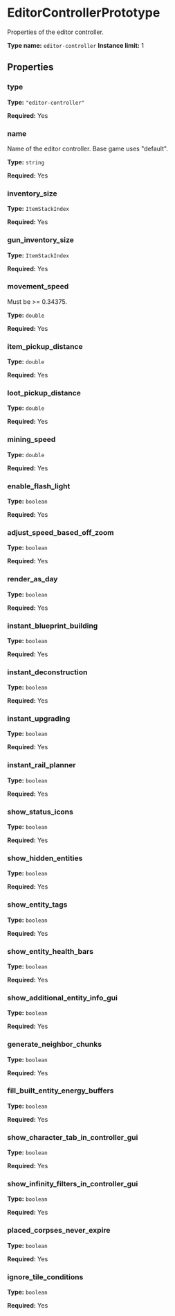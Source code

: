 # EditorControllerPrototype

Properties of the editor controller.

**Type name:** `editor-controller`
**Instance limit:** 1

## Properties

### type

**Type:** `"editor-controller"`

**Required:** Yes

### name

Name of the editor controller. Base game uses "default".

**Type:** `string`

**Required:** Yes

### inventory_size

**Type:** `ItemStackIndex`

**Required:** Yes

### gun_inventory_size

**Type:** `ItemStackIndex`

**Required:** Yes

### movement_speed

Must be >= 0.34375.

**Type:** `double`

**Required:** Yes

### item_pickup_distance

**Type:** `double`

**Required:** Yes

### loot_pickup_distance

**Type:** `double`

**Required:** Yes

### mining_speed

**Type:** `double`

**Required:** Yes

### enable_flash_light

**Type:** `boolean`

**Required:** Yes

### adjust_speed_based_off_zoom

**Type:** `boolean`

**Required:** Yes

### render_as_day

**Type:** `boolean`

**Required:** Yes

### instant_blueprint_building

**Type:** `boolean`

**Required:** Yes

### instant_deconstruction

**Type:** `boolean`

**Required:** Yes

### instant_upgrading

**Type:** `boolean`

**Required:** Yes

### instant_rail_planner

**Type:** `boolean`

**Required:** Yes

### show_status_icons

**Type:** `boolean`

**Required:** Yes

### show_hidden_entities

**Type:** `boolean`

**Required:** Yes

### show_entity_tags

**Type:** `boolean`

**Required:** Yes

### show_entity_health_bars

**Type:** `boolean`

**Required:** Yes

### show_additional_entity_info_gui

**Type:** `boolean`

**Required:** Yes

### generate_neighbor_chunks

**Type:** `boolean`

**Required:** Yes

### fill_built_entity_energy_buffers

**Type:** `boolean`

**Required:** Yes

### show_character_tab_in_controller_gui

**Type:** `boolean`

**Required:** Yes

### show_infinity_filters_in_controller_gui

**Type:** `boolean`

**Required:** Yes

### placed_corpses_never_expire

**Type:** `boolean`

**Required:** Yes

### ignore_tile_conditions

**Type:** `boolean`

**Required:** Yes

